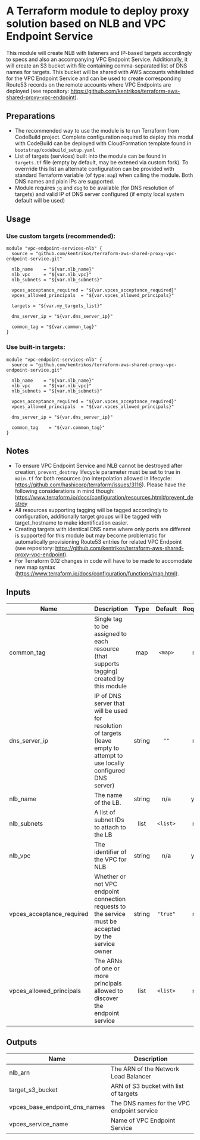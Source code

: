# A Terraform module to deploy proxy solution based on NLB and VPC Endpoint Service

This module will create NLB with listeners and IP-based targets accordingly to specs and also an accompanying VPC Endpoint Service.
Additionally, it will create an S3 bucket with file containing comma-separated list of DNS names for targets.
This bucket will be shared with AWS accounts whitelisted for the VPC Endpoint Service and can be used to create
corresponding Route53 records on the remote accounts where VPC Endpoints are deployed
(see repository: <https://github.com/kentrikos/terraform-aws-shared-proxy-vpc-endpoint>).

## Preparations

* The recommended way to use the module is to run Terraform from CodeBuild project.
  Complete configuration required to deploy this modul with CodeBuild can be deployed with CloudFormation template
  found in `bootstrap/codebuild_setup.yaml`
* List of targets (services) built into the module can be found in `targets.tf` file (empty by default, may be extened via custom fork).
  To overrride this list an alternate configuration can be provided with standard Terraform variable (of type: `map`) when calling the module.
  Both DNS names and plain IPs are supported.
* Module requires `jq` and `dig` to be available (for DNS resolution of targets) 
  and valid IP of DNS server configured (if empty local system default will be used)

## Usage

### Use custom targets (recommended):

```hcl
module "vpc-endpoint-services-nlb" {
  source = "github.com/kentrikos/terraform-aws-shared-proxy-vpc-endpoint-service.git"

  nlb_name    = "${var.nlb_name}"
  nlb_vpc     = "${var.nlb_vpc}"
  nlb_subnets = "${var.nlb_subnets}"

  vpces_acceptance_required = "${var.vpces_acceptance_required}"
  vpces_allowed_principals  = "${var.vpces_allowed_principals}"

  targets = "${var.my_targets_list}"

  dns_server_ip = "${var.dns_server_ip}"

  common_tag = "${var.common_tag}"
}
```

### Use built-in targets:

```hcl
module "vpc-endpoint-services-nlb" {
  source = "github.com/kentrikos/terraform-aws-shared-proxy-vpc-endpoint-service.git"

  nlb_name    = "${var.nlb_name}"
  nlb_vpc     = "${var.nlb_vpc}"
  nlb_subnets = "${var.nlb_subnets}"

  vpces_acceptance_required = "${var.vpces_acceptance_required}"
  vpces_allowed_principals  = "${var.vpces_allowed_principals}"

  dns_server_ip = "${var.dns_server_ip}"

  common_tag    = "${var.common_tag}"
}
```

## Notes
* To ensure VPC Endpoint Service and NLB cannot be destroyed after creation, `prevent_destroy` lifecycle parameter
  must be set to true in `main.tf` for both resources (no interpolation allowed in lifecycle: https://github.com/hashicorp/terraform/issues/3116).
  Please have the following considerations in mind though: https://www.terraform.io/docs/configuration/resources.html#prevent_destroy
* All resources supporting tagging will be tagged accordingly to configuration, additionally target groups will be tagged with target_hostname
  to make identification easier.
* Creating targets with identical DNS name where only ports are different is supported for this module but may become problematic for automatically
  provisioning Route53 entries for related VPC Endpoint (see repository: <https://github.com/kentrikos/terraform-aws-shared-proxy-vpc-endpoint>).
* For Terraform 0.12 changes in code will have to be made to accomodate new map syntax (https://www.terraform.io/docs/configuration/functions/map.html).

## Inputs

| Name | Description | Type | Default | Required |
|------|-------------|:----:|:-----:|:-----:|
| common\_tag | Single tag to be assigned to each resource (that supports tagging) created by this module | map | `<map>` | no |
| dns\_server\_ip | IP of DNS server that will be used for resolution of targets (leave empty to attempt to use locally configured DNS server) | string | `""` | no |
| nlb\_name | The name of the LB. | string | n/a | yes |
| nlb\_subnets | A list of subnet IDs to attach to the LB | list | `<list>` | no |
| nlb\_vpc | The identifier of the VPC for NLB | string | n/a | yes |
| vpces\_acceptance\_required | Whether or not VPC endpoint connection requests to the service must be accepted by the service owner | string | `"true"` | no |
| vpces\_allowed\_principals | The ARNs of one or more principals allowed to discover the endpoint service | list | `<list>` | no |

## Outputs

| Name | Description |
|------|-------------|
| nlb\_arn | The ARN of the Network Load Balancer |
| target\_s3\_bucket | ARN of S3 bucket with list of targets |
| vpces\_base\_endpoint\_dns\_names | The DNS names for the VPC endpoint service |
| vpces\_service\_name | Name of VPC Endpoint Service |

